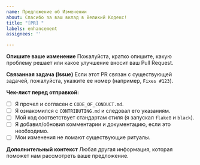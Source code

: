 ```yaml
---
name: Предложение об Изменении
about: Спасибо за ваш вклад в Великий Кодекс!
title: "[PR] "
labels: enhancement
assignees: ''

---
```


**Опишите ваше изменение**
Пожалуйста, кратко опишите, какую проблему решает или какое улучшение вносит ваш Pull Request.

**Связанная задача (Issue)**
Если этот PR связан с существующей задачей, пожалуйста, укажите ее номер (например, `Fixes #123`).

**Чек-лист перед отправкой:**
- [ ] Я прочел и согласен с `CODE_OF_CONDUCT.md`.
- [ ] Я ознакомился с `CONTRIBUTING.md` и следовал его указаниям.
- [ ] Мой код соответствует стандартам стиля (я запускал `flake8` и `black`).
- [ ] Я добавил/обновил комментарии и документацию, если это необходимо.
- [ ] Мои изменения не ломают существующие ритуалы.

**Дополнительный контекст**
Любая другая информация, которая поможет нам рассмотреть ваше предложение.